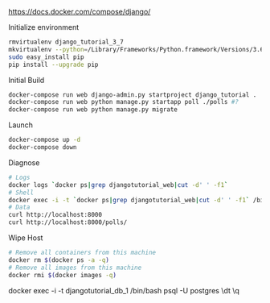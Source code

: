 https://docs.docker.com/compose/django/

Initialize environment
```bash
rmvirtualenv django_tutorial_3_7
mkvirtualenv --python=/Library/Frameworks/Python.framework/Versions/3.6/bin/python3 django_tutorial_3_7
sudo easy_install pip
pip install --upgrade pip
```

Initial Build 
```bash
docker-compose run web django-admin.py startproject django_tutorial .
docker-compose run web python manage.py startapp poll ./polls #?
docker-compose run web python manage.py migrate
```

Launch 
```bash
docker-compose up -d
docker-compose down
```

Diagnose
```bash
# Logs
docker logs `docker ps|grep djangotutorial_web|cut -d' ' -f1`
# Shell
docker exec -i -t `docker ps|grep djangotutorial_web|cut -d' ' -f1` /bin/bash
# Data
curl http://localhost:8000
curl http://localhost:8000/polls/
```

Wipe Host
```bash
# Remove all containers from this machine
docker rm $(docker ps -a -q)
# Remove all images from this machine
docker rmi $(docker images -q)
```

docker exec -i -t  djangotutorial_db_1 /bin/bash
psql -U postgres
\dt
\q